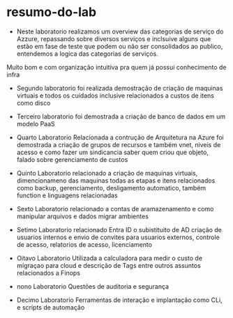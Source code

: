 # resumo-do-lab
- Neste laboratorio realizamos um overview das categorias de serviço do Azzure, repassando sobre diversos serviços e inclsuive alguns que estão em fase de teste que podem ou não ser consolidados ao publico, entendemos a logica das categorias de serviços.

Muito bom e com organização intuitiva pra quem já possui conhecimento de infra

- Segundo laboratorio foi realizada demostração de criação de maquinas virtuais e todos os cuidados inclusive relacionados a custos de itens como disco

- Terceiro laboratorio foi demostrada a criação de banco de dados em um modelo PaaS

- Quarto Laboratorio Relacionada a contrução de Arquitetura na Azure foi demostrada a criação de grupos de recursos e também vnet, niveis de acesso e como fazer um sindicancia saber quem criou que objeto, falado sobre gerenciamento de custos

- Quinto Laboratorio relacionado a criação de maquinas virtuais, dimencionameno das maquinas todas as etapas e itens relacionados como backup, gerenciamento, desligamento automatico, também function e linguagens relacionadas 

- Sexto Laboratorio relacionado a contas de aramazenamento e como manipular arquivos e dados migrar ambientes

- Setimo Laboratorio relacionado Entra ID o subistituito de AD criação de usuarios internos e envio de convites para usuarios externos, controle de acesso, relatorios de acesso, licenciamento
- Oitavo Laboratorio Utilizada a calculadora para medir o custo de migraçao para cloud e descrição de Tags entre outros assuntos relacionados a Finops  

- nono Laboratorio Questões de auditoria e segurança
- Decimo Laboratorio Ferramentas de interação e implantação como CLi, e scripts de automação  

